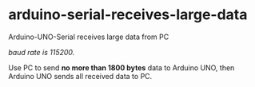 # arduino-serial-receives-large-data

Arduino-UNO-Serial receives large data from PC

*baud rate is 115200.*

Use PC to send **no more than 1800 bytes** data to Arduino UNO, 
then Arduino UNO sends all received data to PC.
